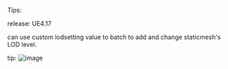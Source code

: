 Tips:

release: UE4.17 


can use custom lodsetting value to batch to add and change staticmesh's LOD level.


tip:
![image](https://github.com/marshal-it/AssetToolKit/blob/master/Plugins/BatchLODTool/Resources/1.png)
